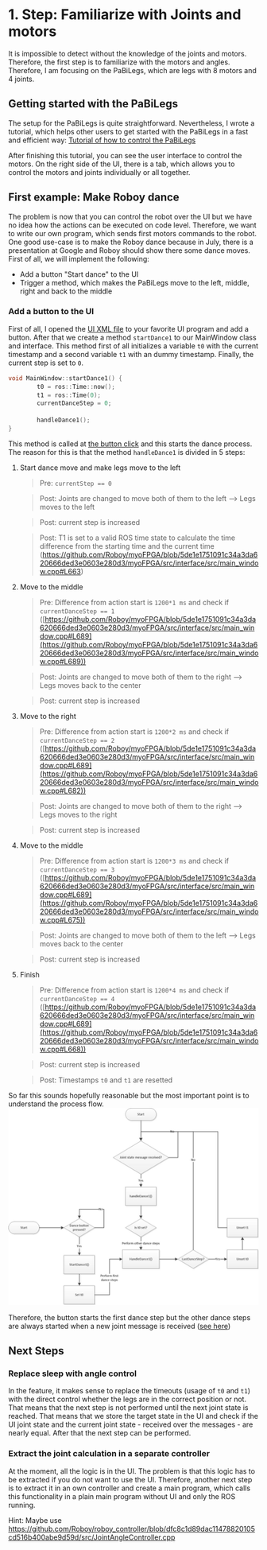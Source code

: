 # 1. Step: Familiarize with Joints and motors

It is impossible to detect without the knowledge of the joints and motors. Therefore, the first step is
to familiarize with the motors and angles. Therefore, I am focusing on the PaBiLegs, which are legs
with 8 motors and 4 joints.

## Getting started with the PaBiLegs

The setup for the PaBiLegs is quite straightforward. Nevertheless, I wrote a tutorial, which helps
other users to get started with the PaBiLegs in a fast and efficient way:
[Tutorial of how to control the PaBiLegs](https://devanthro.atlassian.net/wiki/display/CO/Tutorial+of+how+to+control+the+PaBiLegs)

After finishing this tutorial, you can see the user interface to control the motors. On the right side of the UI, there is a tab, which allows you to
control the motors and joints individually or all together.

## First example: Make Roboy dance

The problem is now that you can control the robot over the UI but we have no idea how the actions can be executed on
code level. Therefore, we want to write our own program, which sends first motors commands to the robot. One good use-case is to make the Roboy dance because
in July, there is a presentation at Google and Roboy should show there some dance moves. First of all, we will implement the following:

 - Add a button "Start dance" to the UI
 - Trigger a method, which makes the PaBiLegs move to the left, middle, right and back to the middle

### Add a button to the UI

First of all, I opened the [UI XML file](https://github.com/Roboy/myoFPGA/blob/5de1e1751091c34a3da620666ded3e0603e280d3/myoFPGA/src/interface/ui/main_window.ui) to your favorite UI program and add a button. After that we create a method `startDance1` to our MainWindow class and interface.
This method first of all initializes a variable `t0` with the current timestamp and a second variable `t1` with an dummy timestamp. Finally, the current step is set to `0`.

```c++
void MainWindow::startDance1() {
        t0 = ros::Time::now();
        t1 = ros::Time(0);
        currentDanceStep = 0;

        handleDance1();
}
```

This method is called at [the button click](https://github.com/Roboy/myoFPGA/blob/5de1e1751091c34a3da620666ded3e0603e280d3/myoFPGA/src/interface/src/main_window.cpp#L75) and this starts the dance process.
The reason for this is that the method `handleDance1` is divided in 5 steps:

1. Start dance move and make legs move to the left

    > Pre: `currentStep == 0`

    > Post: Joints are changed to move both of them to the left --> Legs moves to the left

    > Post: current step is increased

    > Post: T1 is set to a valid ROS time state to calculate the time difference from the starting time and the current time (https://github.com/Roboy/myoFPGA/blob/5de1e1751091c34a3da620666ded3e0603e280d3/myoFPGA/src/interface/src/main_window.cpp#L663)

2. Move to the middle

    > Pre: Difference from action start is `1200*1 ms` and check if `currentDanceStep == 1` ([https://github.com/Roboy/myoFPGA/blob/5de1e1751091c34a3da620666ded3e0603e280d3/myoFPGA/src/interface/src/main_window.cpp#L689](https://github.com/Roboy/myoFPGA/blob/5de1e1751091c34a3da620666ded3e0603e280d3/myoFPGA/src/interface/src/main_window.cpp#L689))

    > Post: Joints are changed to move both of them to the right --> Legs moves back to the center

    > Post: current step is increased

3. Move to the right

    > Pre: Difference from action start is `1200*2 ms` and check if `currentDanceStep == 2` ([https://github.com/Roboy/myoFPGA/blob/5de1e1751091c34a3da620666ded3e0603e280d3/myoFPGA/src/interface/src/main_window.cpp#L689](https://github.com/Roboy/myoFPGA/blob/5de1e1751091c34a3da620666ded3e0603e280d3/myoFPGA/src/interface/src/main_window.cpp#L682))

    > Post: Joints are changed to move both of them to the right --> Legs moves to the right

    > Post: current step is increased

4. Move to the middle

    > Pre: Difference from action start is `1200*3 ms` and check if `currentDanceStep == 3` ([https://github.com/Roboy/myoFPGA/blob/5de1e1751091c34a3da620666ded3e0603e280d3/myoFPGA/src/interface/src/main_window.cpp#L689](https://github.com/Roboy/myoFPGA/blob/5de1e1751091c34a3da620666ded3e0603e280d3/myoFPGA/src/interface/src/main_window.cpp#L675))

    > Post: Joints are changed to move both of them to the left --> Legs moves back to the center

    > Post: current step is increased

5. Finish

    > Pre: Difference from action start is `1200*4 ms` and check if `currentDanceStep == 4` ([https://github.com/Roboy/myoFPGA/blob/5de1e1751091c34a3da620666ded3e0603e280d3/myoFPGA/src/interface/src/main_window.cpp#L689](https://github.com/Roboy/myoFPGA/blob/5de1e1751091c34a3da620666ded3e0603e280d3/myoFPGA/src/interface/src/main_window.cpp#L668))

    > Post: current step is increased

    > Post: Timestamps `t0` and `t1` are resetted


So far this sounds hopefully reasonable but the most important point is to understand the process flow.
![Roboy Dance Processes](./images/RoboyDanceProcesses.jpg)

Therefore, the button starts the first dance step but the other dance steps are always started when a new joint message is received ([see here](https://github.com/Roboy/myoFPGA/blob/5de1e1751091c34a3da620666ded3e0603e280d3/myoFPGA/src/interface/src/main_window.cpp#L216))

## Next Steps

### Replace sleep with angle control

In the feature, it makes sense to replace the timeouts (usage of `t0` and `t1`) with the direct control whether the legs are in the correct position or not. That means that the next step is not performed until the next
joint state is reached. That means that we store the target state in the UI and check if the UI joint state and the current joint state - received over the messages - are nearly equal. After that the next step can be performed.

### Extract the joint calculation in a separate controller

At the moment, all the logic is in the UI. The problem is that this logic has to be extracted if you do not want to use the UI. Therefore, another next step is to
extract it in an own controller and create a main program, which calls this functionality in a plain main program without UI and only the ROS running.

Hint: Maybe use https://github.com/Roboy/roboy_controller/blob/dfc8c1d89dac11478820105cd516b400abe9d59d/src/JointAngleController.cpp
